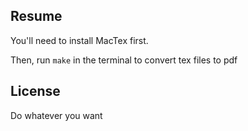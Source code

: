 ## Resume

You'll need to install MacTex first.

Then, run `make` in the terminal to convert tex files to pdf

## License

Do whatever you want
